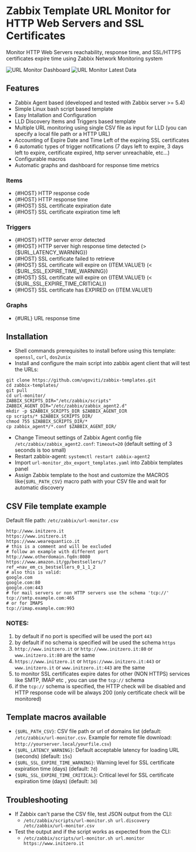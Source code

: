 # Zabbix Template URL Monitor for HTTP Web Servers and SSL Certificates
Monitor HTTP Web Servers reachability, response time, and SSL/HTTPS certificates expire time using Zabbix Network Monitoring system

![URL Monitor Dashboard](url-monitor-dashboard.png)
![URL Monitor Latest Data](url-monitor-latestdata.png)

## Features
- Zabbix Agent based (developed and tested with Zabbix server >= 5.4)
- Simple Linux bash script based template
- Easy Intallation and Configuration
- LLD Discovery Items and Triggers based template
- Multiple URL monitoring using single CSV file as input for LLD (you can specify a local file path or a HTTP URL)
- Accounting of Expire Date and Time Left of the expiring SSL certificates
- 6 automatic types of trigger notifications (7 days left to expire, 3 days left to expire, certificate expired, http server unreachable, etc...)
- Configurable macros
- Automatic graphs and dashboard for response time metrics

### Items
- {#HOST} HTTP response code
- {#HOST} HTTP response time
- {#HOST} SSL certificate expiration date
- {#HOST} SSL certificate expiration time left

### Triggers
- {#HOST} HTTP server error detected
- {#HOST} HTTP server high response time detected (> {$URL_LATENCY_WARNING})
- {#HOST} SSL certificate failed to retrieve
- {#HOST} SSL certificate will expire on {ITEM.VALUE1} (< {$URL_SSL_EXPIRE_TIME_WARNING})
- {#HOST} SSL certificate will expire on {ITEM.VALUE1} (< {$URL_SSL_EXPIRE_TIME_CRITICAL})
- {#HOST} SSL certificate has EXPIRED on {ITEM.VALUE1}

### Graphs
- {#URL} URL response time

## Installation
- Shell commands prerequisites to install before using this template: `openssl`, `curl`, `dos2unix`
- Install and configure the main script into zabbix agent client that will test the URLs:
```
git clone https://github.com/ugoviti/zabbix-templates.git
cd zabbix-templates/
git pull
cd url-monitor/
ZABBIX_SCRIPTS_DIR="/etc/zabbix/scripts"
ZABBIX_AGENT_DIR="/etc/zabbix/zabbix_agent2.d"
mkdir -p $ZABBIX_SCRIPTS_DIR $ZABBIX_AGENT_DIR
cp scripts/* $ZABBIX_SCRIPTS_DIR/
chmod 755 $ZABBIX_SCRIPTS_DIR/*
cp zabbix_agent*/*.conf $ZABBIX_AGENT_DIR/
```
- Change Timeout settings of Zabbix Agent config file `/etc/zabbix/zabbix_agent2.conf`: `Timeout=20` (default setting of 3 seconds is too small)
- Restart zabbix-agent: `systemctl restart zabbix-agent2`
- Import `url-monitor_zbx_export_templates.yaml` into Zabbix templates panel
- Assign Zabbix template to the host and customize the MACROS like`{$URL_PATH_CSV}` macro path with your CSV file and wait for automatic discovery

## CSV File template example

Default file path: `/etc/zabbix/url-monitor.csv`
```
http://www.initzero.it
https://www.initzero.it
https://www.wearequantico.it
# this is a comment and will be excluded
# follow an example with different port
http://www.otherdomain.fqdn:8080
https://www.amazon.it/gp/bestsellers/?ref_=nav_em_cs_bestsellers_0_1_1_2
# also this is valid:
google.com
google.com:80
google.com:443
# for mail servers or non HTTP servers use the schema 'tcp://'
tcp://smtp.example.com:465
# or for IMAPS
tcp://imap.example.com:993
```

### NOTES:
  1. by default if no port is specified will be used the port `443`
  2. by default if no schema is specified will be used the schema `https`
  3. `http://www.initzero.it` or `http://www.initzero.it:80` or `www.initzero.it:80` are the same
  4. `https://www.initzero.it` or `https://www.initzero.it:443` or `www.initzero.it` or `www.initzero.it:443` are the same
  5. to monitor SSL certificates expire dates for other (NON HTTPS) services like SMTP, IMAP etc , you can use the `tcp://` schema
  6. if the `tcp://` schema is specified, the HTTP check will be disabled and HTTP response code will be always 200 (only certificate check will be monitored)


## Template macros available
- `{$URL_PATH_CSV}`: CSV file path or url of domains list (default: `/etc/zabbix/url-monitor.csv`. Example for remote file download: `http://yourserver.local/yourfile.csv`)
- `{$URL_LATENCY_WARNING}`: Default acceptable latency for loading URL (seconds) (default: `15s`)
- `{$URL_SSL_EXPIRE_TIME_WARNING}`: Warning level for SSL certificate expiration time (days) (default: `7d`)
- `{$URL_SSL_EXPIRE_TIME_CRITICAL}`: Critical level for SSL certificate expiration time (days) (default: `3d`)

## Troubleshooting
- If Zabbix can't parse the CSV file, test JSON output from the CLI:
  - `/etc/zabbix/scripts/url-monitor.sh url.discovery /etc/zabbix/url-monitor.csv`
- Test the output and if the script works as expected from the CLI:
  - `/etc/zabbix/scripts/url-monitor.sh url.monitor https://www.initzero.it`
